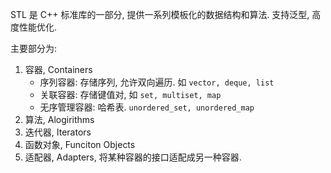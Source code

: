 STL 是 C++ 标准库的一部分, 提供一系列模板化的数据结构和算法. 支持泛型, 高度性能优化.

主要部分为:
1. 容器, Containers
	- 序列容器: 存储序列, 允许双向遍历. 如 `vector, deque, list`
	- 关联容器: 存储键值对, 如 `set, multiset, map`
	- 无序管理容器: 哈希表. `unordered_set, unordered_map`
2. 算法, Alogirithms
3. 迭代器, Iterators
4. 函数对象, Funciton Objects
5. 适配器, Adapters, 将某种容器的接口适配成另一种容器.